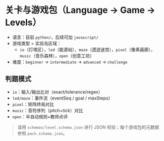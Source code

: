 # 关卡与游戏包（Language → Game → Levels）

- 语言：目前 `python/`，后续可加 `javascript/`
- 游戏类型 = 实验岛区域：
  - `io`（灯塔区），`led`（能源站），`maze`（遗迹迷宫），`pixel`（像素画廊），`music`（音乐森林），`open`（创意工坊）
- 难度：`beginner` → `intermediate` → `advanced` → `challenge`

## 判题模式

- `io`：输入/输出比对（exact/tolerance/regex）
- `led/maze`：事件流（eventSeq / goal / maxSteps）
- `pixel`：矩阵终局对比
- `music`：音符序列（pitch+tick）对比
- `open`：半自动规则+教师点评

> 请用 `schemas/level.schema.json` 进行 JSON 校验；每个游戏包的元数据参照 `pack.schema.json`。
